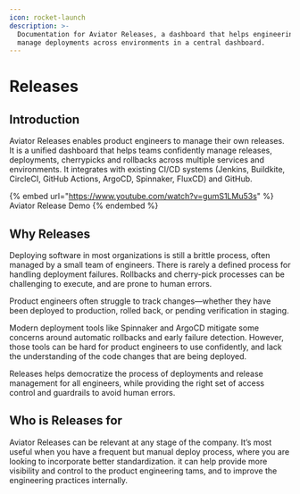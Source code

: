 ```yaml
---
icon: rocket-launch
description: >-
  Documentation for Aviator Releases, a dashboard that helps engineering teams
  manage deployments across environments in a central dashboard.
---
```


# Releases

## Introduction

Aviator Releases enables product engineers to manage their own releases. It is a unified dashboard that helps teams confidently manage releases, deployments, cherrypicks and rollbacks across multiple services and environments. It integrates with existing CI/CD systems (Jenkins, Buildkite, CircleCI, GitHub Actions, ArgoCD, Spinnaker, FluxCD) and GitHub.



{% embed url="https://www.youtube.com/watch?v=gumS1LMu53s" %}
Aviator Release Demo
{% endembed %}

## Why Releases

Deploying software in most organizations is still a brittle process, often managed by a small team of engineers. There is rarely a defined process for handling deployment failures. Rollbacks and cherry-pick processes can be challenging to execute, and are prone to human errors.

Product engineers often struggle to track changes—whether they have been deployed to production, rolled back, or pending verification in staging.

Modern deployment tools like Spinnaker and ArgoCD mitigate some concerns around automatic rollbacks and early failure detection. However, those tools can be hard for product engineers to use confidently, and lack the understanding of the code changes that are being deployed.

Releases helps democratize the process of deployments and release management for all engineers, while providing the right set of access control and guardrails to avoid human errors.

## Who is Releases for

Aviator Releases can be relevant at any stage of the company. It’s most useful when you have a frequent but manual deploy process, where you are looking to incorporate better standardization. it can help provide more visibility and control to the product engineering tams, and to improve the engineering practices internally.
